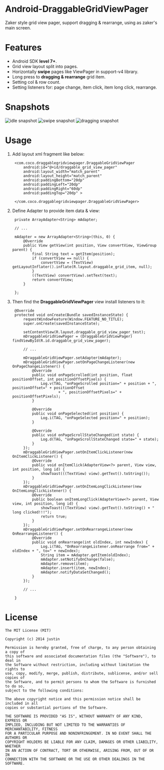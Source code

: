 Android-DraggableGridViewPager
==============================

Zaker style grid view pager, support dragging & rearrange, using as zaker's main screen.

Features
========

+ Android SDK **level 7+**.
+ Grid view layout split into pages.
+ Horizontally **swipe** pages like ViewPager in support-v4 library.
+ Long press to **dragging & rearrange** grid item.
+ Setting col & row count.
+ Setting listeners for: page change, item click, item long click, rearrange.

Snapshots
=========

[idle]: https://github.com/zzhouj/Android-DraggableGridViewPager/raw/master/snapshot/idle.png  "idle"
[swipe]: https://github.com/zzhouj/Android-DraggableGridViewPager/raw/master/snapshot/swipe.png  "swipe"
[dragging]: https://github.com/zzhouj/Android-DraggableGridViewPager/raw/master/snapshot/dragging.png  "dragging"

![idle snapshot][idle]
![swipe snapshot][swipe]
![dragging snapshot][dragging]

Usage
=====
1. Add layout xml fragment like below:

		<com.coco.draggablegridviewpager.DraggableGridViewPager
		    android:id="@+id/draggable_grid_view_pager"
		    android:layout_width="match_parent"
		    android:layout_height="match_parent"
		    android:paddingBottom="20dp"
		    android:paddingLeft="20dp"
		    android:paddingRight="60dp"
		    android:paddingTop="20dp" >
		
		</com.coco.draggablegridviewpager.DraggableGridViewPager>
		
2. Define Adapter to provide item data & view:

		private ArrayAdapter<String> mAdapter;
		
		// ...
		
		mAdapter = new ArrayAdapter<String>(this, 0) {
			@Override
			public View getView(int position, View convertView, ViewGroup parent) {
				final String text = getItem(position);
				if (convertView == null) {
					convertView = (TextView) getLayoutInflater().inflate(R.layout.draggable_grid_item, null);
				}
				((TextView) convertView).setText(text);
				return convertView;
			}
		
		};
		

3. Then find the **DraggableGridViewPager** view install listeners to it:

		@Override
		protected void onCreate(Bundle savedInstanceState) {
			requestWindowFeature(Window.FEATURE_NO_TITLE);
			super.onCreate(savedInstanceState);
		
			setContentView(R.layout.draggable_grid_view_pager_test);
			mDraggableGridViewPager = (DraggableGridViewPager) findViewById(R.id.draggable_grid_view_pager);
		
			// ...
		
			mDraggableGridViewPager.setAdapter(mAdapter);
			mDraggableGridViewPager.setOnPageChangeListener(new OnPageChangeListener() {
				@Override
				public void onPageScrolled(int position, float positionOffset, int positionOffsetPixels) {
					Log.v(TAG, "onPageScrolled position=" + position + ", positionOffset=" + positionOffset
							+ ", positionOffsetPixels=" + positionOffsetPixels);
				}
		
				@Override
				public void onPageSelected(int position) {
					Log.i(TAG, "onPageSelected position=" + position);
				}
		
				@Override
				public void onPageScrollStateChanged(int state) {
					Log.d(TAG, "onPageScrollStateChanged state=" + state);
				}
			});
			mDraggableGridViewPager.setOnItemClickListener(new OnItemClickListener() {
				@Override
				public void onItemClick(AdapterView<?> parent, View view, int position, long id) {
					showToast(((TextView) view).getText().toString());
				}
			});
			mDraggableGridViewPager.setOnItemLongClickListener(new OnItemLongClickListener() {
				@Override
				public boolean onItemLongClick(AdapterView<?> parent, View view, int position, long id) {
					showToast(((TextView) view).getText().toString() + " long clicked!!!");
					return true;
				}
			});
			mDraggableGridViewPager.setOnRearrangeListener(new OnRearrangeListener() {
				@Override
				public void onRearrange(int oldIndex, int newIndex) {
					Log.i(TAG, "OnRearrangeListener.onRearrange from=" + oldIndex + ", to=" + newIndex);
					String item = mAdapter.getItem(oldIndex);
					mAdapter.setNotifyOnChange(false);
					mAdapter.remove(item);
					mAdapter.insert(item, newIndex);
					mAdapter.notifyDataSetChanged();
				}
			});
		
			// ...
		
		}


License
=======

	The MIT License (MIT)
	
	Copyright (c) 2014 justin
	
	Permission is hereby granted, free of charge, to any person obtaining a copy of
	this software and associated documentation files (the "Software"), to deal in
	the Software without restriction, including without limitation the rights to
	use, copy, modify, merge, publish, distribute, sublicense, and/or sell copies of
	the Software, and to permit persons to whom the Software is furnished to do so,
	subject to the following conditions:
	
	The above copyright notice and this permission notice shall be included in all
	copies or substantial portions of the Software.
	
	THE SOFTWARE IS PROVIDED "AS IS", WITHOUT WARRANTY OF ANY KIND, EXPRESS OR
	IMPLIED, INCLUDING BUT NOT LIMITED TO THE WARRANTIES OF MERCHANTABILITY, FITNESS
	FOR A PARTICULAR PURPOSE AND NONINFRINGEMENT. IN NO EVENT SHALL THE AUTHORS OR
	COPYRIGHT HOLDERS BE LIABLE FOR ANY CLAIM, DAMAGES OR OTHER LIABILITY, WHETHER
	IN AN ACTION OF CONTRACT, TORT OR OTHERWISE, ARISING FROM, OUT OF OR IN
	CONNECTION WITH THE SOFTWARE OR THE USE OR OTHER DEALINGS IN THE SOFTWARE.
